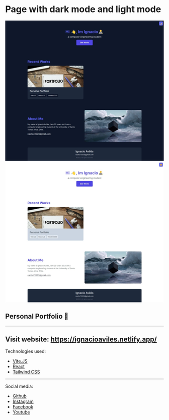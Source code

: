 # Page with dark mode and light mode
![dark mode ](/src/images/dark-mode.jpeg) 
![light mode ](/src/images/light-mode.jpeg)
## Personal Portfolio 💼
---
**Visit website: https://ignacioaviles.netlify.app/**
---
Technologies used:

- [Vite.JS](https://vitejs.org/)
- [React](https://reactjs.org/)
- [Tailwind CSS](https://tailwindcss.com/)
---
Social media:

- [Github](http://github.com/avilesxd/)
- [Instagram](https://www.instagram.com/avilesxd/)
- [Facebook](https://www.facebook.com/ignacio.avilescardenasso)
- [Youtube](https://www.youtube.com/channel/UCYPsgamO7XeWOrXriOpJBqw)